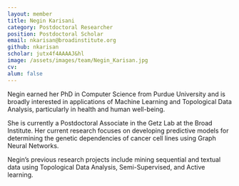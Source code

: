 ```yaml
---
layout: member
title: Negin Karisani
category: Postdoctoral Researcher
position: Postdoctoral Scholar
email: nkarisan@broadinstitute.org
github: nkarisan
scholar: jutx4f4AAAAJ&hl
image: /assets/images/team/Negin_Karisan.jpg
cv:
alum: false
---
```


Negin earned her PhD in Computer Science from Purdue University and is broadly interested in applications of Machine Learning and Topological Data Analysis, particularly in health and human well-being.

She is currently a Postdoctoral Associate in the Getz Lab at the Broad Institute. Her current research focuses on developing predictive models for determining the genetic dependencies of cancer cell lines using Graph Neural Networks.

Negin’s previous research projects include mining sequential and textual data using Topological Data Analysis, Semi-Supervised, and Active learning.


